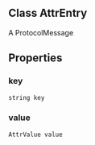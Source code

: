 ## Class AttrEntry
A ProtocolMessage
## Properties
### key
`string key`
### value
`AttrValue value`
